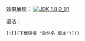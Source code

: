 效果展现：
[![](https://img.shields.io/badge/JDK-1.8-green.svg "JDK 1.8.0_91")](https://pan.baidu.com/s/1zGjYRJ-6E3LIYHrhH0XGeQ)

语法：
```
[![](下载链接 "软件名 版本")]()
```